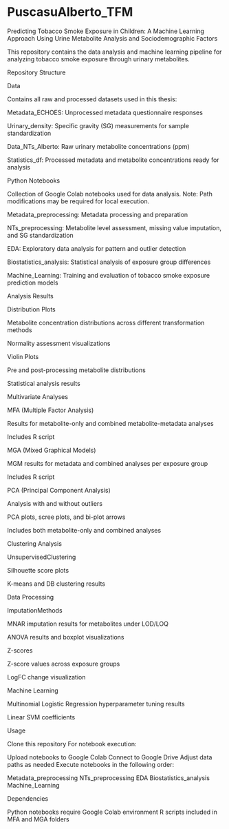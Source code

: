 # PuscasuAlberto_TFM
Predicting Tobacco Smoke Exposure in Children: A Machine Learning Approach Using Urine Metabolite Analysis and Sociodemographic Factors

This repository contains the data analysis and machine learning pipeline for analyzing tobacco smoke exposure through urinary metabolites.

Repository Structure

Data

Contains all raw and processed datasets used in this thesis:

Metadata_ECHOES: Unprocessed metadata questionnaire responses

Urinary_density: Specific gravity (SG) measurements for sample standardization

Data_NTs_Alberto: Raw urinary metabolite concentrations (ppm)

Statistics_df: Processed metadata and metabolite concentrations ready for analysis

Python Notebooks

Collection of Google Colab notebooks used for data analysis. Note: Path modifications may be required for local execution.

Metadata_preprocessing: Metadata processing and preparation

NTs_preprocessing: Metabolite level assessment, missing value imputation, and SG standardization

EDA: Exploratory data analysis for pattern and outlier detection

Biostatistics_analysis: Statistical analysis of exposure group differences

Machine_Learning: Training and evaluation of tobacco smoke exposure prediction models

Analysis Results

Distribution Plots

Metabolite concentration distributions across different transformation methods

Normality assessment visualizations

Violin Plots

Pre and post-processing metabolite distributions

Statistical analysis results

Multivariate Analyses

MFA (Multiple Factor Analysis)

Results for metabolite-only and combined metabolite-metadata analyses

Includes R script


MGA (Mixed Graphical Models)

MGM results for metadata and combined analyses per exposure group

Includes R script


PCA (Principal Component Analysis)

Analysis with and without outliers

PCA plots, scree plots, and bi-plot arrows

Includes both metabolite-only and combined analyses



Clustering Analysis

UnsupervisedClustering

Silhouette score plots

K-means and DB clustering results



Data Processing

ImputationMethods

MNAR imputation results for metabolites under LOD/LOQ

ANOVA results and boxplot visualizations


Z-scores

Z-score values across exposure groups

LogFC change visualization



Machine Learning

Multinomial Logistic Regression hyperparameter tuning results

Linear SVM coefficients

Usage

Clone this repository
For notebook execution:

Upload notebooks to Google Colab
Connect to Google Drive
Adjust data paths as needed
Execute notebooks in the following order:

Metadata_preprocessing
NTs_preprocessing
EDA
Biostatistics_analysis
Machine_Learning





Dependencies

Python notebooks require Google Colab environment
R scripts included in MFA and MGA folders
